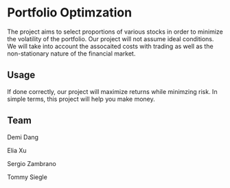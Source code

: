 # Portfolio Optimzation
The project aims to select proportions of various stocks in order to minimize the volatility of the portfolio. Our project will not assume ideal conditions. We will take into account the assocaited costs with trading as well as the non-stationary nature of the financial market. 

## Usage
If done correctly, our project will maximize returns while minimzing risk. In simple terms, this project will help you make money. 

## Team
Demi Dang 

Elia Xu

Sergio Zambrano 

Tommy Siegle

